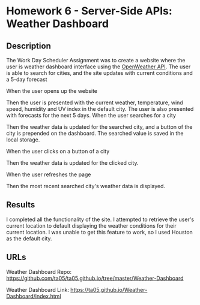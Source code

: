 # Homework 6 - Server-Side APIs: Weather Dashboard

## Description

The Work Day Scheduler Assignment was to create a website where the user is weather dashboard interface using the [OpenWeather API](https://openweathermap.org/api). The user is able to search for cities, and the site updates with current conditions and a 5-day forecast


When the user opens up the website

Then the user is presented with the current weather, temperature, wind speed, humidity and UV index in the default city. The user is also presented with forecasts for the next 5 days.
When the user searches for a city

Then the weather data is updated for the searched city, and a button of the city is prepended on the dashboard. The searched value is saved in the local storage.

When the user clicks on a button of a city

Then the weather data is updated for the clicked city.

When the user refreshes the page

Then the most recent searched city's weather data is displayed.


## Results

I completed all the functionality of the site. I attempted to retrieve the user's current location to default displaying the weather conditions for their current location. I was unable to get this feature to work, so I used Houston as the default city.


## URLs

Weather Dashboard Repo: https://github.com/ta05/ta05.github.io/tree/master/Weather-Dashboard

Weather Dashboard Link: https://ta05.github.io/Weather-Dashboard/index.html
